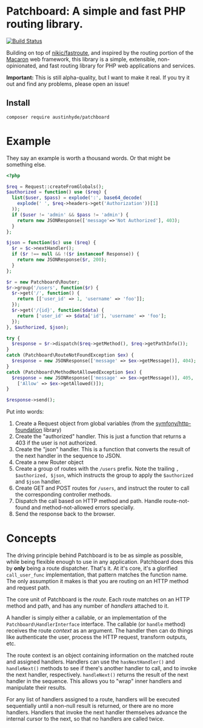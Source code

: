 # Patchboard: A simple and fast PHP routing library.

[![Build Status](https://travis-ci.org/austinhyde/patchboard.svg?branch=master)](https://travis-ci.org/austinhyde/patchboard)

Building on top of [nikic/fastroute](https://github.com/nikic/fastroute), and inspired by the routing
portion of the [Macaron](http://go-macaron.com/) web framework, this library is a simple, extensible,
non-opinionated, and fast routing library for PHP web applications and services.

**Important:** This is still alpha-quality, but I want to make it real. If you try it out and find any
problems, please open an issue!

## Install

```
composer require austinhyde/patchboard
```

# Example

They say an example is worth a thousand words. Or that might be something else.

```php
<?php

$req = Request::createFromGlobals();
$authorized = function() use ($req) {
  list($user, $pass) = explode(':', base64_decode(
    explode(' ', $req->headers->get('Authorization'))[1]
  ));
  if ($user != 'admin' && $pass != 'admin') {
    return new JSONResponse(['message'=>'Not Authorized'], 403);
  }
};

$json = function($c) use ($req) {
  $r = $c->nextHandler();
  if ($r !== null && !($r instanceof Response)) {
    return new JSONResponse($r, 200);
  }
};

$r = new Patchboard\Router;
$r->group('/users', function($r) {
  $r->get('/', function() {
    return [['user_id' => 1, 'username' => 'foo']];
  });
  $r->get('/{id}', function($data) {
    return ['user_id' => $data['id'], 'username' => 'foo'];
  });
}, $authorized, $json);

try {
  $response = $r->dispatch($req->getMethod(), $req->getPathInfo());
}
catch (Patchboard\RouteNotFoundException $ex) {
  $response = new JSONResponse(['message' => $ex->getMessage()], 404);
}
catch (Patchboard\MethodNotAllowedException $ex) {
  $response = new JSONResponse(['message' => $ex->getMessage()], 405,
    ['Allow' => $ex->getAllowed()]);
}

$response->send();
```

Put into words:

1. Create a Request object from global variables (from the [symfony/http-foundation](https://github.com/symfony/http-foundation) library)
2. Create the "authorized" handler. This is just a function that returns a 403 if the user is not authorized.
3. Create the "json" handler. This is a function that converts the result of the next handler in the sequence to JSON.
4. Create a new Router object
5. Create a group of routes with the `/users` prefix. Note the trailing `, $authorized, $json`, which instructs the group to apply the `$authorized` and `$json` handler.
6. Create GET and POST routes for `/users`, and instruct the router to call the corresponding controller methods.
7. Dispatch the call based on HTTP method and path. Handle route-not-found and method-not-allowed errors specially.
8. Send the response back to the browser.

# Concepts

The driving principle behind Patchboard is to be as simple as possible, while being flexible enough to use in any application. Patchboard does this
by **only** being a route dispatcher. That's it. At it's core, it's a glorified `call_user_func` implementation, that pattern matches the function name.
The only assumption it makes is that you are routing on an HTTP method and request path.

The core unit of Patchboard is the *route*. Each route matches on an HTTP method and path, and has any number of *handlers* attached to it.

A handler is simply either a callable, or an implementation of the `Patchboard\HandlerInterface` interface. The callable (or `handle` method) receives the route *context*
as an argument. The handler then can do things like authenticate the user, process the HTTP request, transform outputs, etc.

The route context is an object containing information on the matched route and assigned handlers. Handlers can use the `hasNextHandler()` and `handleNext()` methods
to see if there's another handler to call, and to invoke the next handler, respectively. `handleNext()` returns the result of the next handler in the sequence. This
allows you to "wrap" inner handlers and manipulate their results.

For any list of handlers assigned to a route, handlers will be executed sequentially until a non-null result is returned, or there are no more handlers. Handlers
that invoke the next handler themselves advance the internal cursor to the next, so that no handlers are called twice.